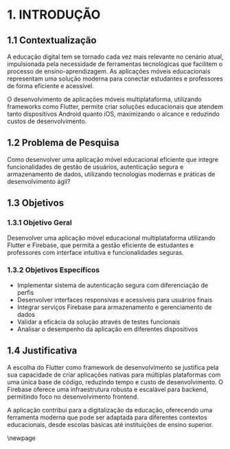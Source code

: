 # 1. INTRODUÇÃO

## 1.1 Contextualização

A educação digital tem se tornado cada vez mais relevante no cenário atual, impulsionada pela necessidade de ferramentas tecnológicas que facilitem o processo de ensino-aprendizagem. As aplicações móveis educacionais representam uma solução moderna para conectar estudantes e professores de forma eficiente e acessível.

O desenvolvimento de aplicações móveis multiplataforma, utilizando frameworks como Flutter, permite criar soluções educacionais que atendem tanto dispositivos Android quanto iOS, maximizando o alcance e reduzindo custos de desenvolvimento.

## 1.2 Problema de Pesquisa

Como desenvolver uma aplicação móvel educacional eficiente que integre funcionalidades de gestão de usuários, autenticação segura e armazenamento de dados, utilizando tecnologias modernas e práticas de desenvolvimento ágil?

## 1.3 Objetivos

### 1.3.1 Objetivo Geral

Desenvolver uma aplicação móvel educacional multiplataforma utilizando Flutter e Firebase, que permita a gestão eficiente de estudantes e professores com interface intuitiva e funcionalidades seguras.

### 1.3.2 Objetivos Específicos

- Implementar sistema de autenticação segura com diferenciação de perfis
- Desenvolver interfaces responsivas e acessíveis para usuários finais
- Integrar serviços Firebase para armazenamento e gerenciamento de dados
- Validar a eficácia da solução através de testes funcionais
- Analisar o desempenho da aplicação em diferentes dispositivos

## 1.4 Justificativa

A escolha do Flutter como framework de desenvolvimento se justifica pela sua capacidade de criar aplicações nativas para múltiplas plataformas com uma única base de código, reduzindo tempo e custo de desenvolvimento. O Firebase oferece uma infraestrutura robusta e escalável para backend, permitindo foco no desenvolvimento frontend.

A aplicação contribui para a digitalização da educação, oferecendo uma ferramenta moderna que pode ser adaptada para diferentes contextos educacionais, desde escolas básicas até instituições de ensino superior.

\newpage

